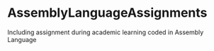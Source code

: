 # AssemblyLanguageAssignments
Including assignment during academic learning coded in Assembly Language
